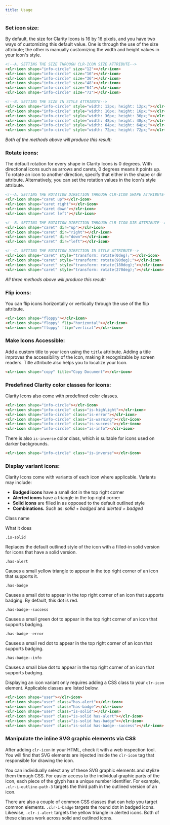 ```yaml
---
title: Usage
---
```


### Set icon size:

By default, the size for Clarity Icons is 16 by 16 pixels, and you have two ways of customizing this default value. One is through the use of the size attribute; the other is manually customizing the width and height values in your icon's style.

```html
<!--A. SETTING THE SIZE THROUGH CLR-ICON SIZE ATTRIBUTE-->
<clr-icon shape="info-circle" size="12"></clr-icon>
<clr-icon shape="info-circle" size="16"></clr-icon>
<clr-icon shape="info-circle" size="36"></clr-icon>
<clr-icon shape="info-circle" size="48"></clr-icon>
<clr-icon shape="info-circle" size="64"></clr-icon>
<clr-icon shape="info-circle" size="72"></clr-icon>

<!--B. SETTING THE SIZE IN STYLE ATTRIBUTE-->
<clr-icon shape="info-circle" style="width: 12px; height: 12px;"></clr-icon>
<clr-icon shape="info-circle" style="width: 16px; height: 16px;"></clr-icon>
<clr-icon shape="info-circle" style="width: 36px; height: 36px;"></clr-icon>
<clr-icon shape="info-circle" style="width: 48px; height: 48px;"></clr-icon>
<clr-icon shape="info-circle" style="width: 64px; height: 64px;"></clr-icon>
<clr-icon shape="info-circle" style="width: 72px; height: 72px;"></clr-icon>
```

_Both of the methods above will produce this result:_

### Rotate icons:

The default rotation for every shape in Clarity Icons is 0 degrees. With directional icons such as arrows and carets, 0 degrees means it points up. To rotate an icon to another direction, specify that either in the shape or dir attribute. Alternatively, you can set the rotation values in the icon's style attribute.

```html
<!--A. SETTING THE ROTATION DIRECTION THROUGH CLR-ICON SHAPE ATTRIBUTE-->
<clr-icon shape="caret up"></clr-icon>
<clr-icon shape="caret right"></clr-icon>
<clr-icon shape="caret down"></clr-icon>
<clr-icon shape="caret left"></clr-icon>

<!--B. SETTING THE ROTATION DIRECTION THROUGH CLR-ICON DIR ATTRIBUTE-->
<clr-icon shape="caret" dir="up"></clr-icon>
<clr-icon shape="caret" dir="right"></clr-icon>
<clr-icon shape="caret" dir="down"></clr-icon>
<clr-icon shape="caret" dir="left"></clr-icon>

<!--C. SETTING THE ROTATION DIRECTION IN STYLE ATTRIBUTE-->
<clr-icon shape="caret" style="transform: rotate(0deg);"></clr-icon>
<clr-icon shape="caret" style="transform: rotate(90deg);"></clr-icon>
<clr-icon shape="caret" style="transform: rotate(180deg);"></clr-icon>
<clr-icon shape="caret" style="transform: rotate(270deg);"></clr-icon>
```

_All three methods above will produce this result:_

### Flip icons:

You can flip icons horizontally or vertically through the use of the flip attribute.

```html
<clr-icon shape="floppy"></clr-icon>
<clr-icon shape="floppy" flip="horizontal"></clr-icon>
<clr-icon shape="floppy" flip="vertical"></clr-icon>
```

### Make Icons Accessible:

Add a custom title to your icon using the `title` attribute. Adding a title improves the accessibility of the icon, making it recognizable by screen readers. Title attribute also helps you to localize your Icon.

```html
<clr-icon shape="copy" title="Copy Document"></clr-icon>
```

### Predefined Clarity color classes for icons:

Clarity Icons also come with predefined color classes.

```html
<clr-icon shape="info-circle"></clr-icon>
<clr-icon shape="info-circle" class="is-highlight"></clr-icon>
<clr-icon shape="info-circle" class="is-error"></clr-icon>
<clr-icon shape="info-circle" class="is-warning"></clr-icon>
<clr-icon shape="info-circle" class="is-success"></clr-icon>
<clr-icon shape="info-circle" class="is-info"></clr-icon>
```

There is also `is-inverse` color class, which is suitable for icons used on darker backgrounds.

```html
<clr-icon shape="info-circle" class="is-inverse"></clr-icon>
```

### Display variant icons:

Clarity Icons come with variants of each icon where applicable. Variants may include:

- **Badged icons** have a small dot in the top right corner
- **Alerted icons** have a triangle in the top right corner
- **Solid icons** are filled in as opposed to the default outlined style
- **Combinations.** Such as: _solid + badged_ and _alerted + badged_

Class name

What it does

`.is-solid`

Replaces the default outlined style of the icon with a filled-in solid version for icons that have a solid version.

`.has-alert`

Causes a small yellow triangle to appear in the top right corner of an icon that supports it.

`.has-badge`

Causes a small dot to appear in the top right corner of an icon that supports badging. By default, this dot is red.

`.has-badge--success`

Causes a small green dot to appear in the top right corner of an icon that supports badging.

`.has-badge--error`

Causes a small red dot to appear in the top right corner of an icon that supports badging.

`.has-badge--info`

Causes a small blue dot to appear in the top right corner of an icon that supports badging.

Displaying an icon variant only requires adding a CSS class to your `clr-icon` element. Applicable classes are listed below.

```html
<clr-icon shape="user"></clr-icon>
<clr-icon shape="user" class="has-alert"></clr-icon>
<clr-icon shape="user" class="has-badge"></clr-icon>
<clr-icon shape="user" class="is-solid"></clr-icon>
<clr-icon shape="user" class="is-solid has-alert"></clr-icon>
<clr-icon shape="user" class="is-solid has-badge"></clr-icon>
<clr-icon shape="user" class="is-solid has-badge--success"></clr-icon>
```

### Manipulate the inline SVG graphic elements via CSS

After adding `clr-icon` in your HTML, check it with a web inspection tool. You will find that SVG elements are injected inside the `clr-icon` tag that responsible for drawing the icon.

You can individually select any of these SVG graphic elements and stylize them through CSS. For easier access to the individual graphic parts of the icon, each piece of the glyph has a unique number identifier. For example, `.clr-i-outline-path-3` targets the third path in the outlined version of an icon.

There are also a couple of common CSS classes that can help you target common elements. `.clr-i-badge` targets the round dot in badged icons. Likewise, `.clr-i-alert` targets the yellow triangle in alerted icons. Both of these classes work across solid and outlined icons.
